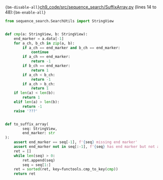 `{bm-disable-all}`[ch9_code/src/sequence_search/SuffixArray.py](ch9_code/src/sequence_search/SuffixArray.py) (lines 14 to 48):`{bm-enable-all}`

```python
from sequence_search.SearchUtils import StringView


def cmp(a: StringView, b: StringView):
    end_marker = a.data[-1]
    for a_ch, b_ch in zip(a, b):
        if a_ch == end_marker and b_ch == end_marker:
            continue
        if a_ch == end_marker:
            return -1
        if b_ch == end_marker:
            return 1
        if a_ch < b_ch:
            return -1
        if a_ch > b_ch:
            return 1
    if len(a) < len(b):
        return 1
    elif len(a) > len(b):
        return -1
    raise '???'


def to_suffix_array(
        seq: StringView,
        end_marker: str
):
    assert end_marker == seq[-1], f'{seq} missing end marker'
    assert end_marker not in seq[:-1], f'{seq} has end marker but not at the end'
    ret = []
    while len(seq) > 0:
        ret.append(seq)
        seq = seq[1:]
    ret = sorted(ret, key=functools.cmp_to_key(cmp))
    return ret
```